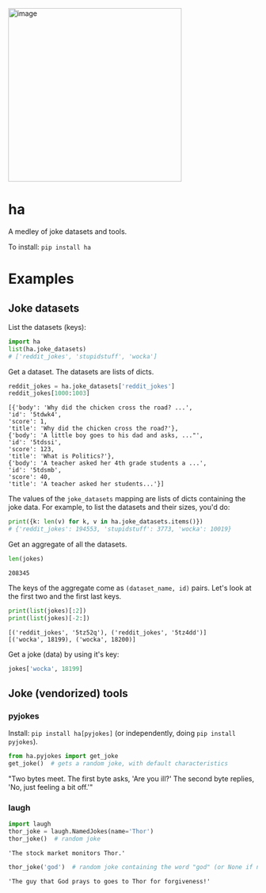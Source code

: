 <img width="350" alt="image" src="https://github.com/thorwhalen/uu/assets/1906276/9bbcee19-c28e-44d8-8769-b04fbd98efcf">

# ha

A medley of joke datasets and tools.

To install:	```pip install ha```

# Examples

## Joke datasets

List the datasets (keys):

```python
import ha
list(ha.joke_datasets)
# ['reddit_jokes', 'stupidstuff', 'wocka']
```


Get a dataset. The datasets are lists of dicts. 

```python
reddit_jokes = ha.joke_datasets['reddit_jokes']
reddit_jokes[1000:1003]
```

    [{'body': 'Why did the chicken cross the road? ...',
    'id': '5tdwk4',
    'score': 1,
    'title': 'Why did the chicken cross the road?'},
    {'body': 'A little boy goes to his dad and asks, ..."',
    'id': '5tdssi',
    'score': 123,
    'title': 'What is Politics?'},
    {'body': 'A teacher asked her 4th grade students a ...',
    'id': '5tdsmb',
    'score': 40,
    'title': 'A teacher asked her students...'}]

The values of the `joke_datasets` mapping are lists of dicts containing the joke 
data. For example, to list the datasets and their sizes, you'd do:

```python
print({k: len(v) for k, v in ha.joke_datasets.items()})
# {'reddit_jokes': 194553, 'stupidstuff': 3773, 'wocka': 10019}
```

Get an aggregate of all the datasets.

```python
len(jokes)
```

    208345


The keys of the aggregate come as `(dataset_name, id)` pairs. 
Let's look at the first two and the first last keys.

```python
print(list(jokes)[:2])
print(list(jokes)[-2:])
```

    [('reddit_jokes', '5tz52q'), ('reddit_jokes', '5tz4dd')]
    [('wocka', 18199), ('wocka', 18200)]


Get a joke (data) by using it's key:

```python
jokes['wocka', 18199]
```


## Joke (vendorized) tools

### pyjokes

Install: `pip install ha[pyjokes]` (or independently, doing `pip install pyjokes`).

```python
from ha.pyjokes import get_joke
get_joke()  # gets a random joke, with default characteristics
```

"Two bytes meet. The first byte asks, 'Are you ill?' The second byte replies, 'No, just feeling a bit off.'"


### laugh


```python
import laugh
thor_joke = laugh.NamedJokes(name='Thor')
thor_joke()  # random joke
```

    'The stock market monitors Thor.'


```python
thor_joke('god')  # random joke containing the word "god" (or None if none found)
```

    'The guy that God prays to goes to Thor for forgiveness!'



